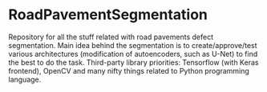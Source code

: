 # RoadPavementSegmentation
Repository for all the stuff related with road pavements defect segmentation. Main idea behind the segmentation is to create/approve/test various architectures (modification of autoencoders, such as U-Net) to find the best to do the task. Third-party library priorities: Tensorflow (with Keras frontend), OpenCV and many nifty things related to Python programming language.
